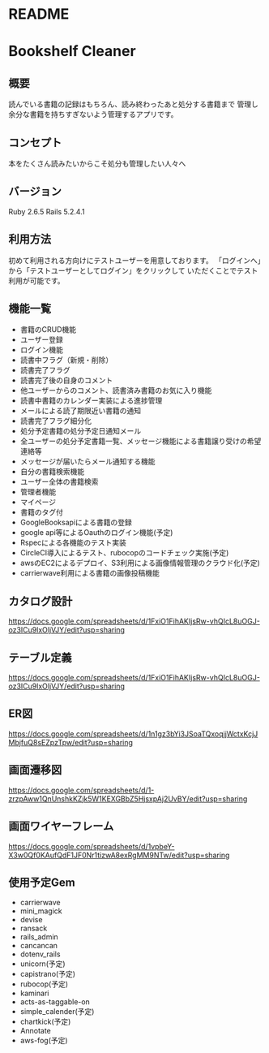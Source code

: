 # README

# Bookshelf Cleaner

## 概要
読んでいる書籍の記録はもちろん、読み終わったあと処分する書籍まで
管理し余分な書籍を持ちすぎないよう管理するアプリです。

## コンセプト
本をたくさん読みたいからこそ処分も管理したい人々へ

## バージョン
Ruby 2.6.5
Rails 5.2.4.1

## 利用方法
初めて利用される方向けにテストユーザーを用意しております。
「ログインへ」から「テストユーザーとしてログイン」をクリックして
いただくことでテスト利用が可能です。

## 機能一覧
- 書籍のCRUD機能
- ユーザー登録
- ログイン機能
- 読書中フラグ（新規・削除）
- 読書完了フラグ
- 読書完了後の自身のコメント
- 他ユーザーからのコメント、読書済み書籍のお気に入り機能
- 読書中書籍のカレンダー実装による進捗管理
- メールによる読了期限近い書籍の通知
- 読書完了フラグ細分化
- 処分予定書籍の処分予定日通知メール
- 全ユーザーの処分予定書籍一覧、メッセージ機能による書籍譲り受けの希望連絡等
- メッセージが届いたらメール通知する機能
- 自分の書籍検索機能
- ユーザー全体の書籍検索
- 管理者機能
- マイページ
- 書籍のタグ付
- GoogleBooksapiによる書籍の登録
- google api等によるOauthのログイン機能(予定)
- Rspecによる各機能のテスト実装
- CircleCI導入によるテスト、rubocopのコードチェック実施(予定)
- awsのEC2によるデプロイ、S3利用による画像情報管理のクラウド化(予定)
- carrierwave利用による書籍の画像投稿機能

## カタログ設計
https://docs.google.com/spreadsheets/d/1FxiO1FihAKIjsRw-vhQIcL8uOGJ-oz3ICu9lxOljVJY/edit?usp=sharing

## テーブル定義
https://docs.google.com/spreadsheets/d/1FxiO1FihAKIjsRw-vhQIcL8uOGJ-oz3ICu9lxOljVJY/edit?usp=sharing

## ER図
https://docs.google.com/spreadsheets/d/1n1gz3bYi3JSoaTQxoqjjWctxKcjJMbjfuQ8sEZpzTpw/edit?usp=sharing

## 画面遷移図
https://docs.google.com/spreadsheets/d/1-zrzpAww1QnUnshkKZjk5W1KEXGBbZ5HjsxpAj2UvBY/edit?usp=sharing

## 画面ワイヤーフレーム
https://docs.google.com/spreadsheets/d/1vpbeY-X3w0Qf0KAufQdF1JF0Nr1tizwA8exRgMM9NTw/edit?usp=sharing

## 使用予定Gem
* carrierwave
* mini_magick
* devise
* ransack
* rails_admin
* cancancan
* dotenv_rails
* unicorn(予定)
* capistrano(予定)
* rubocop(予定)
* kaminari
* acts-as-taggable-on
* simple_calender(予定)
* chartkick(予定)
* Annotate
* aws-fog(予定)

